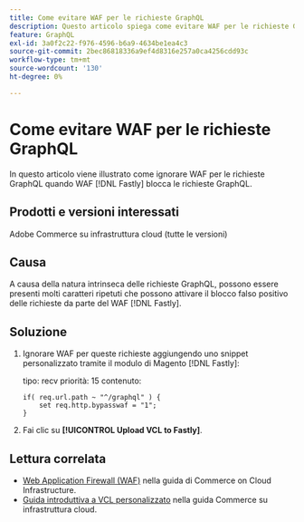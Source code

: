 ```yaml
---
title: Come evitare WAF per le richieste GraphQL
description: Questo articolo spiega come evitare WAF per le richieste GraphQL.
feature: GraphQL
exl-id: 3a0f2c22-f976-4596-b6a9-4634be1ea4c3
source-git-commit: 2bec86818336a9ef4d8316e257a0ca4256cdd93c
workflow-type: tm+mt
source-wordcount: '130'
ht-degree: 0%

---
```


# Come evitare WAF per le richieste GraphQL

In questo articolo viene illustrato come ignorare WAF per le richieste GraphQL quando WAF [!DNL Fastly] blocca le richieste GraphQL.

## Prodotti e versioni interessati

Adobe Commerce su infrastruttura cloud (tutte le versioni)

## Causa

A causa della natura intrinseca delle richieste GraphQL, possono essere presenti molti caratteri ripetuti che possono attivare il blocco falso positivo delle richieste da parte del WAF [!DNL Fastly].

## Soluzione

1. Ignorare WAF per queste richieste aggiungendo uno snippet personalizzato tramite il modulo di Magento [!DNL Fastly]:

   tipo: recv
priorità: 15
contenuto:

   ```
   if( req.url.path ~ "^/graphql" ) {
       set req.http.bypasswaf = "1";
   }
   ```

1. Fai clic su **[!UICONTROL Upload VCL to Fastly]**.

## Lettura correlata

* [Web Application Firewall (WAF)](https://experienceleague.adobe.com/en/docs/commerce-cloud-service/user-guide/cdn/fastly-waf-service) nella guida di Commerce on Cloud Infrastructure.
* [Guida introduttiva a VCL personalizzato](https://experienceleague.adobe.com/en/docs/commerce-cloud-service/user-guide/cdn/custom-vcl-snippets/fastly-vcl-custom-snippets) nella guida Commerce su infrastruttura cloud.

